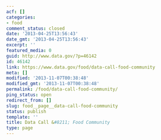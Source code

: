 ```yaml
---
acf: []
categories:
- food
comment_status: closed
date: '2013-04-25T13:56:43'
date_gmt: '2013-04-25T13:56:43'
excerpt: ''
featured_media: 0
guid: http://www.data.gov/?p=46142
id: 46142
link: https://www.data.gov/food/data-call-food-community
meta: []
modified: '2013-11-07T00:38:48'
modified_gmt: '2013-11-07T00:38:48'
permalink: /food/data-call-food-community/
ping_status: open
redirect_from: []
slug: food__page__data-call-food-community
status: publish
template: ''
title: Data Call &#8211; Food Community
type: page
---
```


